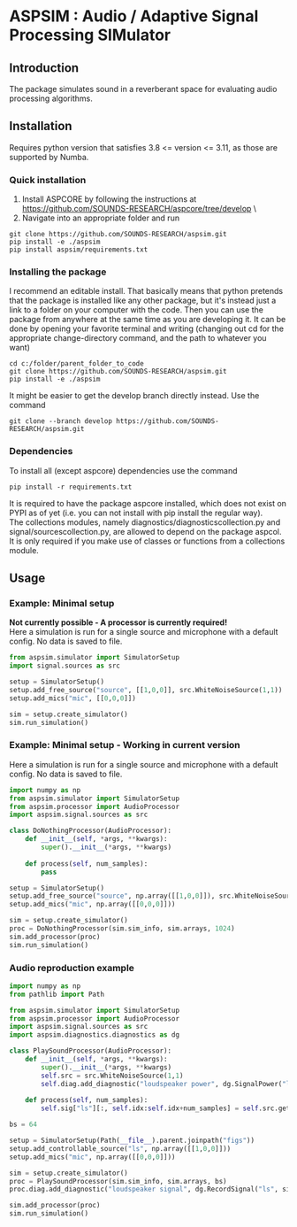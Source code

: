 # ASPSIM : Audio / Adaptive Signal Processing SIMulator

## Introduction
The package simulates sound in a reverberant space for evaluating audio processing algorithms. 


## Installation
Requires python version that satisfies 3.8 <= version <= 3.11, as those are supported by Numba.
### Quick installation
1. Install ASPCORE by following the instructions at https://github.com/SOUNDS-RESEARCH/aspcore/tree/develop \
2. Navigate into an appropriate folder and run
```
git clone https://github.com/SOUNDS-RESEARCH/aspsim.git
pip install -e ./aspsim
pip install aspsim/requirements.txt
```

### Installing the package
I recommend an editable install. That basically means that python pretends that the package is installed like any other package, but it's instead just a link to a folder on your computer with the code. Then you can use the package from anywhere at the same time as you are developing it. It can be done by opening your favorite terminal and writing (changing out cd for the appropriate change-directory command, and the path to whatever you want) 
```
cd c:/folder/parent_folder_to_code
git clone https://github.com/SOUNDS-RESEARCH/aspsim.git
pip install -e ./aspsim
```

It might be easier to get the develop branch directly instead. Use the command
```
git clone --branch develop https://github.com/SOUNDS-RESEARCH/aspsim.git
```

### Dependencies
To install all (except aspcore) dependencies use the command
```
pip install -r requirements.txt
```

It is required to have the package aspcore installed, which does not exist on PYPI as of yet (i.e. you can not install with pip install the regular way). \
The collections modules, namely diagnostics/diagnosticscollection.py and signal/sourcescollection.py, are allowed to depend on the package aspcol. It is only required if you make use of classes or functions from a collections module. 


## Usage

### Example: Minimal setup
**Not currently possible - A processor is currently required!**\
Here a simulation is run for a single source and microphone with a default config. No data is saved to file.
```python
from aspsim.simulator import SimulatorSetup
import signal.sources as src

setup = SimulatorSetup()
setup.add_free_source("source", [[1,0,0]], src.WhiteNoiseSource(1,1))
setup.add_mics("mic", [[0,0,0]])

sim = setup.create_simulator()
sim.run_simulation()
```

### Example: Minimal setup - Working in current version
Here a simulation is run for a single source and microphone with a default config. No data is saved to file.
```python
import numpy as np
from aspsim.simulator import SimulatorSetup
from aspsim.processor import AudioProcessor
import aspsim.signal.sources as src

class DoNothingProcessor(AudioProcessor):
    def __init__(self, *args, **kwargs):
        super().__init__(*args, **kwargs)
    
    def process(self, num_samples):
        pass

setup = SimulatorSetup()
setup.add_free_source("source", np.array([[1,0,0]]), src.WhiteNoiseSource(1,1))
setup.add_mics("mic", np.array([[0,0,0]]))

sim = setup.create_simulator()
proc = DoNothingProcessor(sim.sim_info, sim.arrays, 1024)
sim.add_processor(proc)
sim.run_simulation()
```


### Audio reproduction example
```python
import numpy as np
from pathlib import Path

from aspsim.simulator import SimulatorSetup
from aspsim.processor import AudioProcessor
import aspsim.signal.sources as src
import aspsim.diagnostics.diagnostics as dg

class PlaySoundProcessor(AudioProcessor):
    def __init__(self, *args, **kwargs):
        super().__init__(*args, **kwargs)
        self.src = src.WhiteNoiseSource(1,1)
        self.diag.add_diagnostic("loudspeaker power", dg.SignalPower("ls", self.sim_info, self.block_size))
    
    def process(self, num_samples):
        self.sig["ls"][:, self.idx:self.idx+num_samples] = self.src.get_samples(num_samples)

bs = 64

setup = SimulatorSetup(Path(__file__).parent.joinpath("figs"))
setup.add_controllable_source("ls", np.array([[1,0,0]]))
setup.add_mics("mic", np.array([[0,0,0]]))

sim = setup.create_simulator()
proc = PlaySoundProcessor(sim.sim_info, sim.arrays, bs)
proc.diag.add_diagnostic("loudspeaker signal", dg.RecordSignal("ls", sim.sim_info, bs))

sim.add_processor(proc)
sim.run_simulation()
```